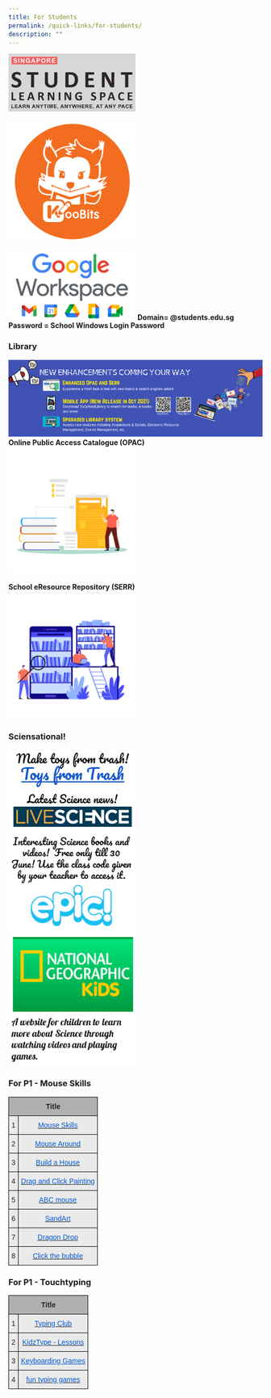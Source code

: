 ```yaml
---
title: For Students
permalink: /quick-links/for-students/
description: ""
---
```

<a href="https://vle.learning.moe.edu.sg/login"><img src="/images/SLS%20Logo.png" style="width:50%"></a>

<a href="https://www.koobits.com/"><img src="/images/koobitsmikomin.png" style="width:50%"></a>

<a href="https://workspace.google.com/dashboard"><img src="/images/googleworkspace.png" style="width:50%"></a>
**Domain= @students.edu.sg<br>Password = School Windows Login Password**

### Library
![](/images/Phase%202%20Infographics.png)
**Online Public Access Catalogue (OPAC)**
<a href="https://schoolibrary.moe.edu.sg/damaipri/cgi-bin/spydus.exe/MSGTRN/WPAC/HOME">
<img src="/images/2021%2012%2030%20library.png"  style="width:50%">
</a>

**School eResource Repository (SERR)**
<a href="https://schoolibrary.moe.edu.sg/eresourcespri/cgi-bin/spydus.exe/MSGTRN/WPAC/HOME">
<img src="/images/2021%2012%2030%20resource.png"  style="width:50%">
</a>

### Sciensational!

<a href="http://www.arvindguptatoys.com/toys-from-trash.php">
<img src="/images/2020%20toysfromtrash.png"  style="width:50%">
</a>

<a href="https://www.livescience.com/">
<img src="/images/2020%20livescience.png"  style="width:50%">
</a>

<a href="https://www.getepic.com/students">
<img src="/images/2020%20epic.png"  style="width:50%">
</a>

<a href="https://kids.nationalgeographic.com/books/article/pinhole-camera">
<img src="/images/2020%20national%20geographic.png"  style="width:50%">
</a>

### For P1 - Mouse Skills
<style type="text/css">
.tg  {border-collapse:collapse;border-spacing:0;}
.tg td{border-color:black;border-style:solid;border-width:1px;font-family:Arial, sans-serif;font-size:14px;
  overflow:hidden;padding:10px 5px;word-break:normal;}
.tg th{border-color:black;border-style:solid;border-width:1px;font-family:Arial, sans-serif;font-size:14px;
  font-weight:normal;overflow:hidden;padding:10px 5px;word-break:normal;}
.tg .tg-dwlh{background-color:#B0B0B0;color:#222;font-weight:bold;text-align:center;vertical-align:middle}
.tg .tg-i73y{background-color:#EAEAEA;color:#0058D1;text-align:center;vertical-align:top}
.tg .tg-ku5w{background-color:#EAEAEA;color:#222;text-align:center;vertical-align:middle}
</style>
<table class="tg">
<thead>
  <tr>
    <th class="tg-dwlh" colspan="2"><span style="color:#222;background-color:#B0B0B0">Title</span></th>
  </tr>
</thead>
<tbody>
  <tr>
    <td class="tg-ku5w"><span style="color:#222;background-color:#EAEAEA">1</span></td>
    <td class="tg-i73y"><a href="http://www.mouseprogram.com/"><span style="text-decoration:none;color:#0058D1">Mouse Skills</span></a></td>
  </tr>
  <tr>
    <td class="tg-ku5w"><span style="color:#222;background-color:#EAEAEA">2</span></td>
    <td class="tg-i73y"><a href="http://www.pbclibrary.org/mousing/mousercise.htm"><span style="text-decoration:none;color:#0058D1">Mouse Around</span></a></td>
  </tr>
  <tr>
    <td class="tg-ku5w"><span style="color:#222;background-color:#EAEAEA">3</span></td>
    <td class="tg-i73y"><a href="http://www.abcya.com/build_a_house.htm"><span style="text-decoration:none;color:#0058D1">Build a House</span></a></td>
  </tr>
  <tr>
    <td class="tg-ku5w"><span style="color:#222;background-color:#EAEAEA">4</span></td>
    <td class="tg-i73y"><a href="http://bomomo.com/"><span style="text-decoration:none;color:#0058D1">Drag and Click Painting</span></a></td>
  </tr>
  <tr>
    <td class="tg-ku5w"><span style="color:#222;background-color:#EAEAEA">5</span></td>
    <td class="tg-i73y"><a href="https://www.abcmouse.com/email/mouse-and-pointer"><span style="text-decoration:none;color:#0058D1">ABC mouse</span></a></td>
  </tr>
  <tr>
    <td class="tg-ku5w"><span style="color:#222;background-color:#EAEAEA">6</span></td>
    <td class="tg-i73y"><a href="https://thisissand.com/"><span style="text-decoration:none;color:#0058D1">SandArt</span></a></td>
  </tr>
  <tr>
    <td class="tg-ku5w"><span style="color:#222;background-color:#EAEAEA">7</span></td>
    <td class="tg-i73y"><a href="https://www.roomrecess.com/games/DragonDrop/play.html"><span style="text-decoration:none;color:#0058D1">Dragon Drop</span></a></td>
  </tr>
  <tr>
    <td class="tg-ku5w"><span style="color:#222;background-color:#EAEAEA">8</span></td>
    <td class="tg-i73y"><a href="https://www.letsgolearn.com/bubble.html"><span style="text-decoration:none;color:#0058D1">Click the bubble</span></a></td>
  </tr>
</tbody>
</table>

### For P1 - Touchtyping

<style type="text/css">
.tg  {border-collapse:collapse;border-spacing:0;}
.tg td{border-color:black;border-style:solid;border-width:1px;font-family:Arial, sans-serif;font-size:14px;
  overflow:hidden;padding:10px 5px;word-break:normal;}
.tg th{border-color:black;border-style:solid;border-width:1px;font-family:Arial, sans-serif;font-size:14px;
  font-weight:normal;overflow:hidden;padding:10px 5px;word-break:normal;}
.tg .tg-i73y{background-color:#EAEAEA;color:#0058D1;text-align:center;vertical-align:top}
.tg .tg-pll1{background-color:#B0B0B0;color:#222;font-weight:bold;text-align:center;vertical-align:top}
.tg .tg-ku5w{background-color:#EAEAEA;color:#222;text-align:center;vertical-align:middle}
.tg .tg-spxk{background-color:#EAEAEA;color:#0058D1;text-align:center;text-decoration:underline;vertical-align:top}
</style>
<table class="tg">
<thead>
  <tr>
    <th class="tg-pll1" colspan="2"><span style="color:#222;background-color:#B0B0B0">Title</span></th>
  </tr>
</thead>
<tbody>
  <tr>
    <td class="tg-ku5w"><span style="color:#222;background-color:#EAEAEA">1</span></td>
    <td class="tg-i73y"><a href="https://www.typingclub.com/"><span style="text-decoration:none;color:#0058D1">Typing Club</span></a></td>
  </tr>
  <tr>
    <td class="tg-ku5w"><span style="color:#222;background-color:#EAEAEA">2</span></td>
    <td class="tg-i73y"><a href="http://www.kidztype.com/"><span style="text-decoration:none;color:#0058D1">KidzType - Lessons</span></a><br></td>
  </tr>
  <tr>
    <td class="tg-ku5w"><span style="color:#222;background-color:#EAEAEA">3</span></td>
    <td class="tg-spxk"><a href="http://www.educatorstechnology.com/2014/06/keyboarding-games-for-kids.html"><span style="text-decoration:underline;color:#0058D1">Keyboarding Games</span></a></td>
  </tr>
  <tr>
    <td class="tg-ku5w"><span style="color:#222;background-color:#EAEAEA">4</span></td>
    <td class="tg-i73y"><a href="https://www.todaysparent.com/family/fun-typing-games-for-kids/"><span style="text-decoration:none;color:#0058D1">fun typing games</span></a></td>
  </tr>
</tbody>
</table>